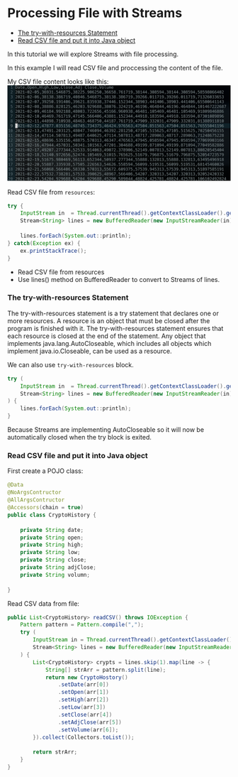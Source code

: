 # Processing File with Streams

- [The try-with-resources Statement](#the-try-with-resources-statement)
- [Read CSV file and put it into Java object](#read-csv-file-and-put-it-into-java-object)

In this tutorial we will explore Streams with file processing.

In this example I will read CSV file and proccessing the content of the file.

My CSV file content looks like this:
![img.stream-01]

Read CSV file from `resources`:
```java
try {
    InputStream in  = Thread.currentThread().getContextClassLoader().getResourceAsStream("BTC-USD.csv");
    Stream<String> lines = new BufferedReader(new InputStreamReader(in)).lines();

    lines.forEach(System.out::println);
} catch(Exception ex) {
    ex.printStackTrace();
}
```
- Read CSV file from resources
- Use lines() method on BufferedReader to convert to Streams of lines.

### The try-with-resources Statement

The try-with-resources statement is a try statement that declares one or more resources. A resource is an object that must be closed after the program is finished with it. The try-with-resources statement ensures that each resource is closed at the end of the statement. Any object that implements java.lang.AutoCloseable, which includes all objects which implement java.io.Closeable, can be used as a resource.

We can also use `try-with-resources` block.
```java
try (
    InputStream in  = Thread.currentThread().getContextClassLoader().getResourceAsStream("BTC-USD.csv");
    Stream<String> lines = new BufferedReader(new InputStreamReader(in)).lines();
) {
    lines.forEach(System.out::println);
}
```
Because Streams are implementing AutoCloseable so it will now be automatically closed when the try block is exited.

### Read CSV file and put it into Java object

First create a POJO class:
```java
@Data
@NoArgsContructor
@AllArgsContructor
@Accessors(chain = true)
public class CryptoHistory {

    private String date;
    private String open;
    private String high;
    private String low;
    private String close;
    private String adjClose;
    private String volumn;

}
```
Read CSV data from file:
```java
public List<CryptoHistory> readCSV() throws IOException {
    Pattern pattern = Pattern.compile(",");
    try (
        InputStream in = Thread.currentThread().getContextClassLoader().getResourceAsStream("BTC-USD.csv");
        Stream<String> lines = new BufferedReader(new InputStreamReader(in)).lines();
    ) {
        List<CryptoHistory> crypts = lines.skip(1).map(line -> {
            String[] strArr = pattern.split(line);
            return new CryptoHostory()
                .setDate(arr[0])
                .setOpen(arr[1])
                .setHigh(arr[2])
                .setLow(arr[3])
                .setClose(arr[4])
                .setAdjClose(arr[5])
                .setVolume(arr[6]);
        }).collect(Collectors.toList());
        
        return strArr; 
    }
}
``` 

[img.stream-01]: img/streams-01.png
